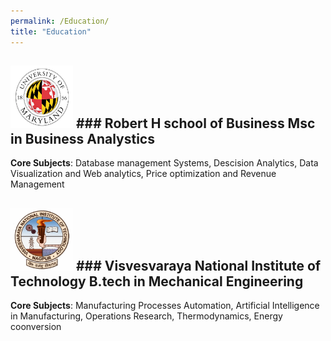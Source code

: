 ```yaml
---
permalink: /Education/
title: "Education"
---
```


<img src="/assets/images/UMD.png" alt="UMD logo" width="100" height="100">  ### **Robert H school of Business**   Msc in Business Analystics
--------------------------------------------------------------------------  
  **Core Subjects**: Database management Systems, Descision Analytics, Data Visualization and Web analytics, Price optimization and Revenue Management



      
<img src="/assets/images/VNIT.png" alt="UMD logo" width="100" height="100">  ### **Visvesvaraya National Institute of Technology**   B.tech in Mechanical Engineering  
--------------------------------------------------------------------------  
  **Core Subjects**: Manufacturing Processes Automation, Artificial Intelligence in Manufacturing, Operations Research, Thermodynamics, Energy coonversion
